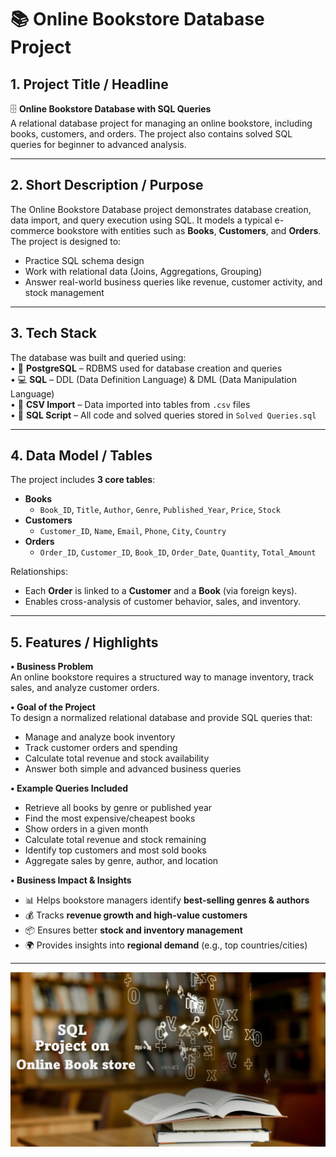 # 📚 Online Bookstore Database Project  

## 1. Project Title / Headline  
🗄️ **Online Bookstore Database with SQL Queries**  
A relational database project for managing an online bookstore, including books, customers, and orders. The project also contains solved SQL queries for beginner to advanced analysis.  

---

## 2. Short Description / Purpose  
The Online Bookstore Database project demonstrates database creation, data import, and query execution using SQL. It models a typical e-commerce bookstore with entities such as **Books**, **Customers**, and **Orders**.  
The project is designed to:  
- Practice SQL schema design  
- Work with relational data (Joins, Aggregations, Grouping)  
- Answer real-world business queries like revenue, customer activity, and stock management  

---

## 3. Tech Stack  
The database was built and queried using:  
• 🐘 **PostgreSQL** – RDBMS used for database creation and queries  
• 💻 **SQL** – DDL (Data Definition Language) & DML (Data Manipulation Language)  
• 📂 **CSV Import** – Data imported into tables from `.csv` files  
• 📝 **SQL Script** – All code and solved queries stored in `Solved Queries.sql`  

---

## 4. Data Model / Tables  
The project includes **3 core tables**:  

- **Books**  
  - `Book_ID`, `Title`, `Author`, `Genre`, `Published_Year`, `Price`, `Stock`  
- **Customers**  
  - `Customer_ID`, `Name`, `Email`, `Phone`, `City`, `Country`  
- **Orders**  
  - `Order_ID`, `Customer_ID`, `Book_ID`, `Order_Date`, `Quantity`, `Total_Amount`  

Relationships:  
- Each **Order** is linked to a **Customer** and a **Book** (via foreign keys).  
- Enables cross-analysis of customer behavior, sales, and inventory.  

---

## 5. Features / Highlights  

**• Business Problem**  
An online bookstore requires a structured way to manage inventory, track sales, and analyze customer orders.  

**• Goal of the Project**  
To design a normalized relational database and provide SQL queries that:  
- Manage and analyze book inventory  
- Track customer orders and spending  
- Calculate total revenue and stock availability  
- Answer both simple and advanced business queries  

**• Example Queries Included**  
- Retrieve all books by genre or published year  
- Find the most expensive/cheapest books  
- Show orders in a given month  
- Calculate total revenue and stock remaining  
- Identify top customers and most sold books  
- Aggregate sales by genre, author, and location  

**• Business Impact & Insights**  
- 📊 Helps bookstore managers identify **best-selling genres & authors**  
- 💰 Tracks **revenue growth and high-value customers**  
- 📦 Ensures better **stock and inventory management**  
- 🌍 Provides insights into **regional demand** (e.g., top countries/cities)  

---
![Hospital Dashboard](https://github.com/jahnvi2005sh/Online-Bookstore-Project-Sql/blob/main/Screenshot%202025-09-29%20115931.png) 
